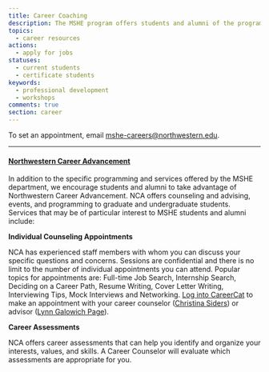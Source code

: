 ```yaml
---
title: Career Coaching
description: The MSHE program offers students and alumni of the program both programmatic and individual support for career preparation and advancement. Students are invited to participate in workshops throughout the year that address key topics in career preparation and advancement. Additionally, a MSHE Career Coach is available by appointment to assist students and alumni with resumes, cover letters, interview preparation, networking, job search help and general career advising. 
topics: 
  - career resources
actions:
  - apply for jobs
statuses:
  - current students
  - certificate students
keywords:
  - professional development
  - workshops
comments: true
section: career
---
```

To set an appointment, email [mshe-careers@northwestern.edu](mailto:mshe-careers@northwestern.edu).  

* * *

#### [Northwestern Career Advancement](http://www.northwestern.edu/careers/)

In addition to the specific programming and services offered by the MSHE department, we encourage students and alumni to take advantage of Northwestern Career Advancement. NCA offers counseling and advising, events, and programming to graduate and undergraduate students. Services that may be of particular interest to MSHE students and alumni include:

**Individual Counseling Appointments**

NCA has experienced staff members with whom you can discuss your specific questions and concerns. Sessions are confidential and there is no limit to the number of individual appointments you can attend. Popular topics for appointments are: Full-time Job Search, Internship Search, Deciding on a Career Path, Resume Writing, Cover Letter Writing, Interviewing Tips, Mock Interviews and Networking. [<span class="s2">Log into CareerCat</span>](http://www.northwestern.edu/careers/job-intern-prep/resources/careercat/index.html) to make an appointment with your career counselor ([Christina Siders](http://www.northwestern.edu/careers/about-us/meet-the-staff/career-counseling-team/christina-siders/index.html)) or advisor ([Lynn Galowich Page](http://www.northwestern.edu/careers/about-us/meet-the-staff/career-advising-team/lynn-page/)).

**Career Assessments**

NCA offers career assessments that can help you identify and organize your interests, values, and skills. A Career Counselor will evaluate which assessments are appropriate for you.